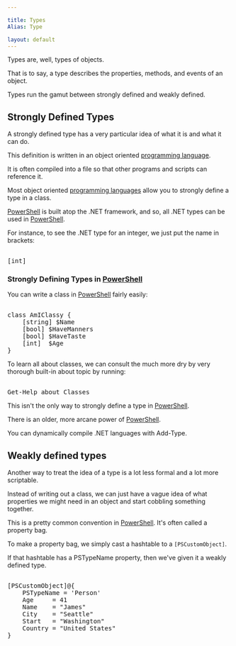 ```yaml
---

title: Types
Alias: Type

layout: default
---
```


Types are, well, types of objects.

That is to say, a type describes the properties, methods, and events of an object.

Types run the gamut between strongly defined and weakly defined.

## Strongly Defined Types

A strongly defined type has a very particular idea of what it is and what it can do.

This definition is written in an object oriented [programming language](/Languages/Programming-Languages).

It is often compiled into a file so that other programs and scripts can reference it.

Most object oriented [programming languages](/Languages/Programming-Languages) allow you to strongly define a type in a class.

[PowerShell](/PowerShell) is built atop the .NET framework, and so, all .NET types can be used in [PowerShell](/PowerShell).

For instance, to see the .NET type for an integer, we just put the name in brackets:

<pre><br/><span class='Progress'>[int]</span><br/></pre>

### Strongly Defining Types in [PowerShell](/PowerShell)

You can write a class in [PowerShell](/PowerShell) fairly easily:

<pre><br/><span class='Verbose'>class</span>&nbsp;<span class='Progress'>AmIClassy</span>&nbsp;<span class='Magenta'>{</span><br/>&nbsp;&nbsp;&nbsp;&nbsp;<span class='Progress'>[string]</span>&nbsp;<span class='Warning'>$Name</span>&nbsp;<br/>&nbsp;&nbsp;&nbsp;&nbsp;<span class='Progress'>[bool]</span>&nbsp;<span class='Warning'>$HaveManners</span><br/>&nbsp;&nbsp;&nbsp;&nbsp;<span class='Progress'>[bool]</span>&nbsp;<span class='Warning'>$HaveTaste</span><br/>&nbsp;&nbsp;&nbsp;&nbsp;<span class='Progress'>[int]</span>&nbsp;&nbsp;<span class='Warning'>$Age</span>&nbsp;&nbsp;&nbsp;&nbsp;<br/><span class='Magenta'>}</span><br/></pre>

To learn all about classes, we can consult the much more dry by very thorough built-in about topic by running:

<pre><br/><span class='Warning'>Get-Help</span>&nbsp;<span class='Verbose'>about_Classes</span><br/></pre>

This isn't the only way to strongly define a type in [PowerShell](/PowerShell).

There is an older, more arcane power of [PowerShell](/PowerShell).

You can dynamically compile .NET languages with Add-Type.

## Weakly defined types

Another way to treat the idea of a type is a lot less formal and a lot more scriptable.

Instead of writing out a class, we can just have a vague idea of what properties we might need in an object and start cobbling something together.

This is a pretty common convention in [PowerShell](/PowerShell).  It's often called a property bag.

To make a property bag, we simply cast a hashtable to a `[PSCustomObject]`.

If that hashtable has a PSTypeName property, then we've given it a weakly defined type.

<pre><br/><span class='Progress'>[PSCustomObject]</span><span class='Magenta'>@{</span><br/>&nbsp;&nbsp;&nbsp;&nbsp;<span class='Output'>PSTypeName</span>&nbsp;<span class='Magenta'>=</span>&nbsp;<span class='Verbose'>'Person'</span><br/>&nbsp;&nbsp;&nbsp;&nbsp;<span class='Output'>Age</span>&nbsp;&nbsp;&nbsp;&nbsp;&nbsp;<span class='Magenta'>=</span>&nbsp;<span class='Output'>41</span><br/>&nbsp;&nbsp;&nbsp;&nbsp;<span class='Output'>Name</span>&nbsp;&nbsp;&nbsp;&nbsp;<span class='Magenta'>=</span>&nbsp;<span class='Verbose'>"James"</span><br/>&nbsp;&nbsp;&nbsp;&nbsp;<span class='Output'>City</span>&nbsp;&nbsp;&nbsp;&nbsp;<span class='Magenta'>=</span>&nbsp;<span class='Verbose'>"Seattle"</span><br/>&nbsp;&nbsp;&nbsp;&nbsp;<span class='Output'>Start</span>&nbsp;&nbsp;&nbsp;<span class='Magenta'>=</span>&nbsp;<span class='Verbose'>"Washington"</span><br/>&nbsp;&nbsp;&nbsp;&nbsp;<span class='Output'>Country</span>&nbsp;<span class='Magenta'>=</span>&nbsp;<span class='Verbose'>"United States"</span><br/><span class='Magenta'>}</span><br/></pre>
